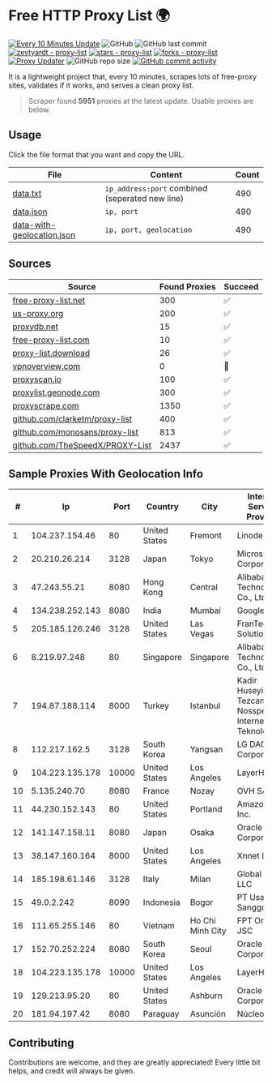 
# Free HTTP Proxy List 🌍

[![Every 10 Minutes Update](https://github.com/mertguvencli/http-proxy-list/actions/workflows/main.yml/badge.svg?branch=main)](https://github.com/mertguvencli/http-proxy-list/actions/workflows/main.yml)
![GitHub](https://img.shields.io/github/license/mertguvencli/http-proxy-list)
![GitHub last commit](https://img.shields.io/github/last-commit/mertguvencli/http-proxy-list)
[![zevtyardt - proxy-list](https://img.shields.io/static/v1?label=zevtyardt&message=proxy-list&color=blue&logo=github)](https://github.com/zevtyardt/proxy-list "Go to GitHub repo")
[![stars - proxy-list](https://img.shields.io/github/stars/zevtyardt/proxy-list?style=social)](https://github.com/zevtyardt/proxy-list)
[![forks - proxy-list](https://img.shields.io/github/forks/zevtyardt/proxy-list?style=social)](https://github.com/zevtyardt/proxy-list)
[![Proxy Updater](https://github.com/zevtyardt/proxy-list/workflows/Proxy%20Updater/badge.svg)](https://github.com/zevtyardt/proxy-list/actions?query=workflow:"Proxy+Updater")
![GitHub repo size](https://img.shields.io/github/repo-size/zevtyardt/proxy-list)
[![GitHub commit activity](https://img.shields.io/github/commit-activity/m/zevtyardt/proxy-list?logo=commits)](https://github.com/zevtyardt/proxy-list/commits/main)

It is a lightweight project that, every 10 minutes, scrapes lots of free-proxy sites, validates if it works, and serves a clean proxy list.

> Scraper found **5951** proxies at the latest update. Usable proxies are below.

## Usage

Click the file format that you want and copy the URL.

|File|Content|Count|
|----|-------|-----|
|[data.txt](https://raw.githubusercontent.com/mertguvencli/http-proxy-list/main/proxy-list/data.txt)|`ip_address:port` combined (seperated new line)|490|
|[data.json](https://raw.githubusercontent.com/mertguvencli/http-proxy-list/main/proxy-list/data.json)|`ip, port`|490|
|[data-with-geolocation.json](https://raw.githubusercontent.com/mertguvencli/http-proxy-list/main/proxy-list/data-with-geolocation.json)|`ip, port, geolocation`|490|

## Sources

|Source|Found Proxies|Succeed|
|------|-------------|-------|
|[free-proxy-list.net](https://free-proxy-list.net)|300|✅|
|[us-proxy.org](https://www.us-proxy.org)|200|✅|
|[proxydb.net](http://proxydb.net)|15|✅|
|[free-proxy-list.com](https://free-proxy-list.com/?page=&port=&type%5B%5D=http&type%5B%5D=https&up_time=0&search=Search)|10|✅|
|[proxy-list.download](https://www.proxy-list.download/HTTP)|26|✅|
|[vpnoverview.com](https://vpnoverview.com/privacy/anonymous-browsing/free-proxy-servers)|0|🚫|
|[proxyscan.io](https://www.proxyscan.io)|100|✅|
|[proxylist.geonode.com](https://proxylist.geonode.com/api/proxy-list?limit=300&page=1&sort_by=lastChecked&sort_type=desc&protocols=http,https)|300|✅|
|[proxyscrape.com](https://api.proxyscrape.com/v2/?request=displayproxies&protocol=http&timeout=10000&country=all&ssl=all&anonymity=all)|1350|✅|
|[github.com/clarketm/proxy-list](https://raw.githubusercontent.com/clarketm/proxy-list/master/proxy-list-raw.txt)|400|✅|
|[github.com/monosans/proxy-list](https://raw.githubusercontent.com/monosans/proxy-list/main/proxies/http.txt)|813|✅|
|[github.com/TheSpeedX/PROXY-List](https://raw.githubusercontent.com/TheSpeedX/PROXY-List/master/http.txt)|2437|✅|


## Sample Proxies With Geolocation Info

|#|Ip|Port|Country|City|Internet Service Provider|
|-|--|----|-------|----|-------------------------|
|1|104.237.154.46|80|United States|Fremont|Linode, LLC|
|2|20.210.26.214|3128|Japan|Tokyo|Microsoft Corporation|
|3|47.243.55.21|8080|Hong Kong|Central|Alibaba (US) Technology Co., Ltd.|
|4|134.238.252.143|8080|India|Mumbai|Google LLC|
|5|205.185.126.246|3128|United States|Las Vegas|FranTech Solutions|
|6|8.219.97.248|80|Singapore|Singapore|Alibaba (US) Technology Co., Ltd.|
|7|194.87.188.114|8000|Turkey|Istanbul|Kadir Huseyin Tezcan Nosspeed Internet Teknolojileri|
|8|112.217.162.5|3128|South Korea|Yangsan|LG DACOM Corporation|
|9|104.223.135.178|10000|United States|Los Angeles|LayerHost|
|10|5.135.240.70|8080|France|Nozay|OVH SAS|
|11|44.230.152.143|80|United States|Portland|Amazon.com, Inc.|
|12|141.147.158.11|8080|Japan|Osaka|Oracle Corporation|
|13|38.147.160.164|8000|United States|Los Angeles|Xnnet LLC|
|14|185.198.61.146|3128|Italy|Milan|Global Router LLC|
|15|49.0.2.242|8090|Indonesia|Bogor|PT Usaha Adi Sanggoro|
|16|111.65.255.146|80|Vietnam|Ho Chi Minh City|FPT Online JSC|
|17|152.70.252.224|8080|South Korea|Seoul|Oracle Corporation|
|18|104.223.135.178|10000|United States|Los Angeles|LayerHost|
|19|129.213.95.20|80|United States|Ashburn|Oracle Corporation|
|20|181.94.197.42|8080|Paraguay|Asunción|Núcleo S.A.|



## Contributing

Contributions are welcome, and they are greatly appreciated! Every
little bit helps, and credit will always be given.

